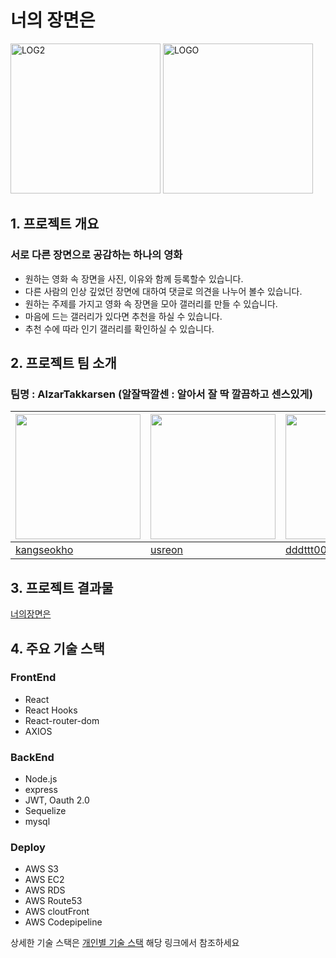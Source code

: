 # 너의 장면은
<img width="240" alt="LOG2" src="https://user-images.githubusercontent.com/79240270/138110759-a56dc90f-9d75-4134-b6d5-ced86428d328.png">
<img width="240" alt="LOGO" src="https://user-images.githubusercontent.com/79240270/138110424-75cd4b70-594e-4c76-b2ef-ba8995c5919c.png">

## 1. 프로젝트 개요
### 서로 다른 장면으로 공감하는 하나의 영화
 - 원하는 영화 속 장면을 사진, 이유와 함께 등록할수 있습니다.
 - 다른 사람의 인상 깊었던 장면에 대하여 댓글로 의견을 나누어 볼수 있습니다.
 - 원하는 주제를 가지고 영화 속 장면을 모아 갤러리를 만들 수 있습니다.
 - 마음에 드는 갤러리가 있다면 추천을 하실 수 있습니다.
 - 추천 수에 따라 인기 갤러리를 확인하실 수 있습니다. 

## 2. 프로젝트 팀 소개
### 팀명 : AlzarTakkarsen (알잘딱깔센 : 알아서 잘 딱 깔끔하고 센스있게)
|<img src="https://avatars.githubusercontent.com/u/81817983?v=4" width="200px" height="200px">|<img src="https://avatars.githubusercontent.com/u/79883861?v=4" width="200px" height="200px">|<img src="https://avatars.githubusercontent.com/u/79240270?v=4" width="200px" height="200px">| <img src="https://avatars.githubusercontent.com/u/83868515?v=4" width="200px" height="200px"> |
| ----| ---- | ---- | ---- |
|[kangseokho](https://github.com/kangseokho)|[usreon](https://github.com/kangseokho)| [dddttt000](https://github.com/dddttt000)|[LeeSangHeon](https://github.com/LeeSangHeon86) |

## 3. 프로젝트 결과물
[너의장면은](https://urscene.de)

## 4. 주요 기술 스택

### FrontEnd
- React
- React Hooks
- React-router-dom
- AXIOS

### BackEnd
- Node.js
- express
- JWT, Oauth 2.0
- Sequelize
- mysql

### Deploy
- AWS S3
- AWS EC2
- AWS RDS
- AWS Route53
- AWS cloutFront
- AWS Codepipeline

상세한 기술 스택은 [개인별 기술 스택](https://github.com/codestates/urscene/wiki/Team-Introduction) 해당 링크에서 참조하세요
